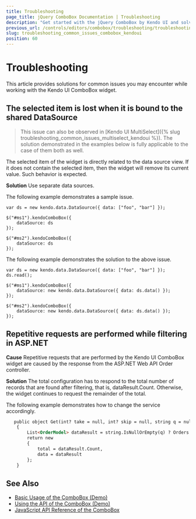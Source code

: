 ```yaml
---
title: Troubleshooting
page_title: jQuery ComboBox Documentation | Troubleshooting
description: "Get started with the jQuery ComboBox by Kendo UI and solve troubleshooting issues you might encounter while working with the widget."
previous_url: /controls/editors/combobox/troubleshooting/troubleshooting
slug: troubleshooting_common_issues_combobox_kendoui
position: 60
---
```


# Troubleshooting

This article provides solutions for common issues you may encounter while working with the Kendo UI ComboBox widget.

## The selected item is lost when it is bound to the shared DataSource

> This issue can also be observed in [Kendo UI MultiSelect]({% slug troubleshooting_common_issues_multiselect_kendoui %}). The solution demonstrated in the examples below is fully applicable to the case of them both as well.

The selected item of the widget is directly related to the data source view. If it does not contain the selected item, then the widget will remove its current value. Such behavior is expected.

**Solution** Use separate data sources.

The following example demonstrates a sample issue.

    var ds = new kendo.data.DataSource({ data: ["foo", "bar"] });

    $("#ms1").kendoComboBox({
        dataSource: ds
    });

    $("#ms2").kendoComboBox({
        dataSource: ds
    });

The following example demonstrates the solution to the above issue.

    var ds = new kendo.data.DataSource({ data: ["foo", "bar"] });
    ds.read();

    $("#ms1").kendoComboBox({
        dataSource: new kendo.data.DataSource({ data: ds.data() });
    });

    $("#ms2").kendoComboBox({
        dataSource: new kendo.data.DataSource({ data: ds.data() });
    });

## Repetitive requests are performed while filtering in ASP.NET

**Cause** Repetitive requests that are performed by the Kendo UI ComboBox widget are caused by the response from the ASP.NET Web API Order controller.

**Solution** The total configuration has to respond to the total number of records that are found after filtering, that is, dataResult.Count. Otherwise, the widget continues to request the remainder of the total.

The following example demonstrates how to change the service accordingly.

```html
   public object Get(int? take = null, int? skip = null, string q = null)
    {
        List<OrderModel> dataResult = string.IsNullOrEmpty(q) ? Orders.Skip(skip ?? 0).Take(take ?? int.MaxValue).ToList() : Orders.Where(m => m.Name.Contains(q)).ToList();
        return new
        {
            total = dataResult.Count,
            data = dataResult
        };
    }
```

## See Also

* [Basic Usage of the ComboBox (Demo)](https://demos.telerik.com/kendo-ui/combobox/index)
* [Using the API of the ComboBox (Demo)](https://demos.telerik.com/kendo-ui/combobox/api)
* [JavaScript API Reference of the ComboBox](/api/javascript/ui/combobox)
